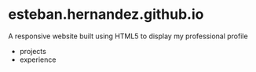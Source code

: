 # esteban.hernandez.github.io

A responsive website built using HTML5 to display my professional profile

- projects
- experience

